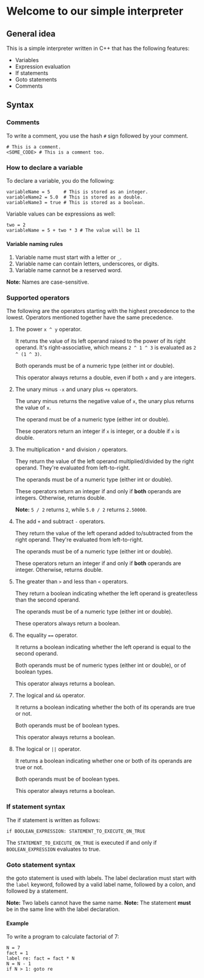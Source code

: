 # Welcome to our simple interpreter

## General idea

This is a simple interpreter written in C++ that has the following features:

- Variables
- Expression evaluation
- If statements
- Goto statements
- Comments

## Syntax

### Comments

To write a comment, you use the hash `#` sign followed by your comment.

```
# This is a comment.
<SOME_CODE> # This is a comment too.
```

### How to declare a variable

To declare a variable, you do the following:

```
variableName = 5     # This is stored as an integer.
variableName2 = 5.0  # This is stored as a double.
variableName3 = true # This is stored as a boolean.
```

Variable values can be expressions as well:

```
two = 2
variableName = 5 + two * 3 # The value will be 11
```

#### Variable naming rules

1. Variable name must start with a letter or `_`.
2. Variable name can contain letters, underscores, or digits.
3. Variable name cannot be a reserved word.

**Note:** Names are case-sensitive.

### Supported operators

The following are the operators starting with the highest precedence to the lowest. Operators mentioned together have the same precedence.

1. The power `x ^ y` operator.

    It returns the value of its left operand raised to the power of its right operand. It's right-associative, which means `2 ^ 1 ^ 3` is evaluated as `2 ^ (1 ^ 3)`.

    Both operands must be of a numeric type (either int or double).

    This operator always returns a double, even if both `x` and `y` are integers.

2. The unary minus `-x` and unary plus `+x` operators.

    The unary minus returns the negative value of `x`, the unary plus returns the value of `x`.

    The operand must be of a numeric type (either int or double).

    These operators return an integer if `x` is integer, or a double if `x` is double.

3. The multiplication `*` and division `/` operators.

    They return the value of the left operand multiplied/divided by the right operand. They're evaluated from left-to-right.

    The operands must be of a numeric type (either int or double).

    These operators return an integer if and only if **both** operands are integers. Otherwise, returns double.

    **Note:** `5 / 2` returns `2`, while `5.0 / 2` returns `2.50000`.

4. The add `+` and subtract `-` operators.

    They return the value of the left operand added to/subtracted from the right operand. They're evaluated from left-to-right.

    The operands must be of a numeric type (either int or double).

    These operators return an integer if and only if **both** operands are integer. Otherwise, returns double.

5. The greater than `>` and less than `<` operators.

    They return a boolean indicating whether the left operand is greater/less than the second operand.

    The operands must be of a numeric type (either int or double).

    These operators always return a boolean.

6. The equality `==` operator.

    It returns a boolean indicating whether the left operand is equal to the second operand.

    Both operands must be of numeric types (either int or double), or of boolean types.

    This operator always returns a boolean.

7. The logical and `&&` operator.

    It returns a boolean indicating whether the both of its operands are true or not.

    Both operands must be of boolean types.

    This operator always returns a boolean.

8. The logical or `||` operator.

    It returns a boolean indicating whether one or both of its operands are true or not.

    Both operands must be of boolean types.

    This operator always returns a boolean.

### If statement syntax

The if statement is written as follows:

```
if BOOLEAN_EXPRESSION: STATEMENT_TO_EXECUTE_ON_TRUE
```

The `STATEMENT_TO_EXECUTE_ON_TRUE` is executed if and only if `BOOLEAN_EXPRESSION` evaluates to true.

### Goto statement syntax

the goto statement is used with labels. The label declaration must start with the `label` keyword, followed by a valid label name, followed by a colon, and followed by a statement.

**Note:** Two labels cannot have the same name.
**Note:** The statement **must** be in the same line with the label declaration.

#### Example

To write a program to calculate factorial of 7:

```
N = 7
fact = 1
label re: fact = fact * N
N = N - 1
if N > 1: goto re
```
